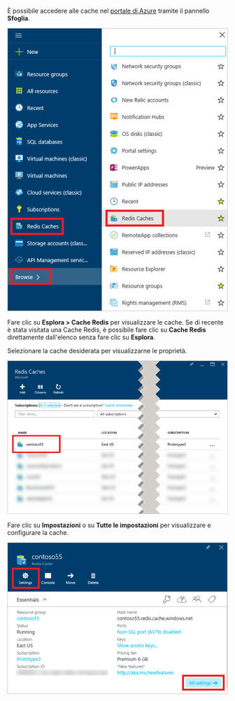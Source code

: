È possibile accedere alle cache nel [portale di Azure](https://portal.azure.com) tramite il pannello **Sfoglia**.

![Pannello Sfoglia di Cache Redis di Azure](media/redis-cache-browse/redis-cache-browse.png)

Fare clic su **Esplora > Cache Redis** per visualizzare le cache. Se di recente è stata visitata una Cache Redis, è possibile fare clic su **Cache Redis** direttamente dall'elenco senza fare clic su **Esplora**.

Selezionare la cache desiderata per visualizzarne le proprietà.

![Elenco Sfoglia cache di Cache Redis di Azure](media/redis-cache-browse/redis-caches.png)

Fare clic su **Impostazioni** o su **Tutte le impostazioni** per visualizzare e configurare la cache.

![Tutte le impostazioni di Cache Redis](media/redis-cache-browse/redis-cache-blade.png)
